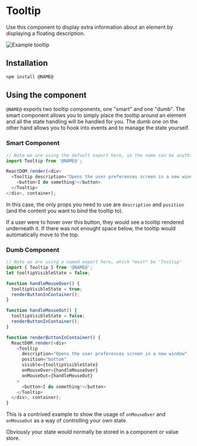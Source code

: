 # Tooltip

Use this component to display extra information about an element by displaying a floating description.

![Example tooltip](https://bytebucket.org/atlassian/atlaskit/raw/@BITBUCKET_COMMIT@/packages/ak-tooltip/docs/exampleTooltip.gif)

## Installation

```sh
npm install @NAME@
```

## Using the component

`@NAME@` exports two tooltip components, one "smart" and one "dumb". The smart component allows you to simply place the tooltip around an element and all the state handling will
be handled for you. The dumb one on the other hand allows you to hook into events and to manage the state yourself.

### Smart Component

```js
// Note we are using the default export here, so the name can be anything
import Tooltip from '@NAME@';

ReactDOM.render(<div>
  <Tooltip description="Opens the user preferences screen in a new window" position="bottom">
    <button>I do something!</button>
  </Tooltip>
</div>, container);
```

In this case, the only props you need to use are `description` and `position` (and the content you want to bind the tooltip to).

If a user were to hover over this button, they would see a tooltip rendered underneath it. If there was not enought space below, the tooltip would automatically move to the top.

### Dumb Component


```js
// Note we are using a named export here, which *must* be 'Tooltip'
import { Tooltip } from '@NAME@';
let tooltipVisibleState = false;

function handleMouseOver() {
  tooltipVisibleState = true;
  renderButtonInContainer();
}

function handleMouseOut() {
  tooltipVisibleState = false;
  renderButtonInContainer();
}

function renderButtonInContainer() {
  ReactDOM.render(<div>
    <Tooltip
      description="Opens the user preferences screen in a new window"
      position="bottom"
      visible={tooltipVisibleState}
      onMouseOver={handleMouseOver}
      onMouseOut={handleMouseOut}
    >
      <button>I do something!</button>
    </Tooltip>
  </div>, container);
}
```

This is a contrived example to show the usage of `onMouseOver` and `onMouseOut` as a way of controlling your own state.

Obviously your state would normally be stored in a component or value store.
